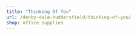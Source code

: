```yaml
---
title: "Thinking Of You"
url: /denby-dale-huddersfield/thinking-of-you/
shop: office supplies
---
```

